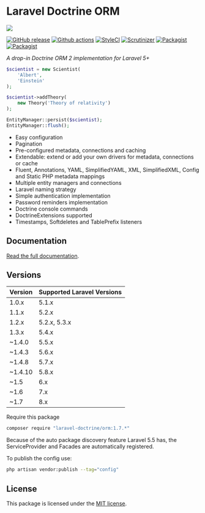 # Laravel Doctrine ORM

<img src="https://cloud.githubusercontent.com/assets/7728097/12726966/cf009822-c91a-11e5-8f19-63ce1d77e8b2.jpg"/>

[![GitHub release](https://img.shields.io/github/release/laravel-doctrine/orm.svg?style=flat-square)](https://packagist.org/packages/laravel-doctrine/orm)
[![Github actions](https://github.com/laravel-doctrine/orm/workflows/CI/badge.svg?branch=1.7)](https://github.com/laravel-doctrine/orm/actions?query=workflow%3ACI+branch%3A1.7)
[![StyleCI](https://styleci.io/repos/39036008/shield)](https://styleci.io/repos/39036008)
[![Scrutinizer](https://img.shields.io/scrutinizer/g/laravel-doctrine/orm.svg?style=flat-square)](https://github.com/laravel-doctrine/orm)
[![Packagist](https://img.shields.io/packagist/dm/laravel-doctrine/orm.svg?style=flat-square)](https://packagist.org/packages/laravel-doctrine/orm)
[![Packagist](https://img.shields.io/packagist/dt/laravel-doctrine/orm.svg?style=flat-square)](https://packagist.org/packages/laravel-doctrine/orm)

*A drop-in Doctrine ORM 2 implementation for Laravel 5+*

```php
$scientist = new Scientist(
    'Albert',
    'Einstein'
);

$scientist->addTheory(
    new Theory('Theory of relativity')
);

EntityManager::persist($scientist);
EntityManager::flush();
```

* Easy configuration
* Pagination
* Pre-configured metadata, connections and caching
* Extendable: extend or add your own drivers for metadata, connections or cache
* Fluent, Annotations, YAML, SimplifiedYAML, XML, SimplifiedXML, Config and Static PHP metadata mappings
* Multiple entity managers and connections
* Laravel naming strategy
* Simple authentication implementation
* Password reminders implementation
* Doctrine console commands
* DoctrineExtensions supported
* Timestamps, Softdeletes and TablePrefix listeners

## Documentation

[Read the full documentation](http://laraveldoctrine.org/docs/current/orm).

## Versions

Version | Supported Laravel Versions
:---------|:----------
1.0.x |  5.1.x
1.1.x | 5.2.x
1.2.x | 5.2.x, 5.3.x
1.3.x | 5.4.x
~1.4.0 | 5.5.x
~1.4.3 | 5.6.x
~1.4.8 | 5.7.x
~1.4.10 | 5.8.x
~1.5 | 6.x
~1.6 | 7.x
~1.7 | 8.x

Require this package  

```bash
composer require "laravel-doctrine/orm:1.7.*"
```

Because of the auto package discovery feature Laravel 5.5 has, the ServiceProvider and Facades are automatically registered.

To publish the config use:

```bash
php artisan vendor:publish --tag="config"
```

## License

This package is licensed under the [MIT license](https://github.com/laravel-doctrine/orm/blob/master/LICENSE).
